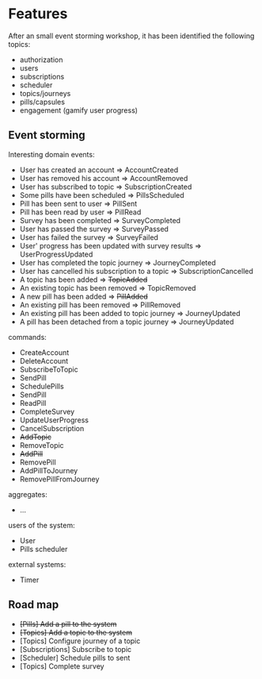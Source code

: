 # Features

After an small event storming workshop, it has been identified the following topics:
 - authorization
 - users
 - subscriptions
 - scheduler
 - topics/journeys
 - pills/capsules
 - engagement (gamify user progress)
 
## Event storming
 
 Interesting domain events:
 - User has created an account => AccountCreated
 - User has removed his account => AccountRemoved
 - User has subscribed to topic => SubscriptionCreated
 - Some pills have been scheduled => PillsScheduled 
 - Pill has been sent to user => PillSent
 - Pill has been read by user => PillRead
 - Survey has been completed => SurveyCompleted
 - User has passed the survey => SurveyPassed
 - User has failed the survey => SurveyFailed
 - User' progress has been updated with survey results => UserProgressUpdated
 - User has completed the topic journey => JourneyCompleted
 - User has cancelled his subscription to a topic => SubscriptionCancelled
 - A topic has been added => ~~TopicAdded~~
 - An existing topic has been removed => TopicRemoved
 - A new pill has been added => ~~PillAdded~~
 - An existing pill has been removed => PillRemoved
 - An existing pill has been added to topic journey => JourneyUpdated
 - A pill has been detached from a topic journey => JourneyUpdated
 
 commands:
 - CreateAccount
 - DeleteAccount
 - SubscribeToTopic
 - SendPill
 - SchedulePills
 - SendPill
 - ReadPill
 - CompleteSurvey
 - UpdateUserProgress
 - CancelSubscription
 - ~~AddTopic~~
 - RemoveTopic
 - ~~AddPill~~
 - RemovePill
 - AddPillToJourney
 - RemovePillFromJourney
 
 aggregates:
 - ...
 
 users of the system:
 - User
 - Pills scheduler
 
 external systems:
 - Timer
 
 
## Road map

- ~~[Pills] Add a pill to the system~~
- ~~[Topics] Add a topic to the system~~
- [Topics] Configure journey of a topic
- [Subscriptions] Subscribe to topic
- [Scheduler] Schedule pills to sent
- [Topics] Complete survey

